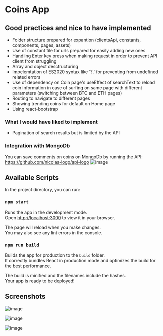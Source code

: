 # Coins App


## Good practices and nice to have implemented
- Folder structure prepared for expantion (clientsApi, constants, components, pages, assets)
- Use of constant file for urls prepared for easily adding new ones
- Handling Enter key press when making request in order to prevent API client from struggling
- Array and object desctructuring 
- Impelemtation of ES2020 syntax like '?.' for preventing from undefined related errors
- Use of dependency on Coin page's useEffect of searchText to reload coin information in case of surfing on same page with different parameters (switching between BTC and ETH pages)
- Routing to navigate to different pages
- Showing trending coins for default on Home page
- Using react-bootstrap

### What I would have liked to implement
- Pagination of search results but is limited by the API

### Integration with MongoDb
You can save comments on coins on MongoDb by running the API:
https://github.com/nicolas-logo/api-logo
![image](https://github.com/nicolas-logo/crypto-coins/assets/26005281/2d3dd5d1-d9e4-425b-964e-2b5d38522ea3)


## Available Scripts

In the project directory, you can run:

### `npm start`

Runs the app in the development mode.\
Open [http://localhost:3000](http://localhost:3000) to view it in your browser.

The page will reload when you make changes.\
You may also see any lint errors in the console.

### `npm run build`

Builds the app for production to the `build` folder.\
It correctly bundles React in production mode and optimizes the build for the best performance.

The build is minified and the filenames include the hashes.\
Your app is ready to be deployed!

## Screenshots
![image](https://user-images.githubusercontent.com/26005281/233383185-39383985-dcb9-4a90-a15d-185ce1f75f87.png)

![image](https://user-images.githubusercontent.com/26005281/233383367-50b64381-be8f-42b4-a6ee-da6528c5654d.png)

![image](https://user-images.githubusercontent.com/26005281/233383437-7c283a3f-4030-4801-94b9-b8af21e0f6a9.png)



